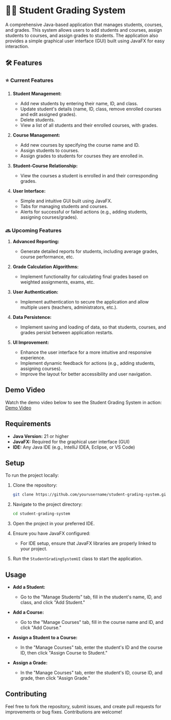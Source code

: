 
# 🧑‍🎓 Student Grading System

A comprehensive Java-based application that manages students, courses, and grades. This system allows users to add students and courses, assign students to courses, and assign grades to students. The application also provides a simple graphical user interface (GUI) built using JavaFX for easy interaction.

## 🛠️ Features

### ⭐ Current Features
1. **Student Management:**
   - Add new students by entering their name, ID, and class.
   - Update student's details (name, ID, class, remove enrolled courses and edit assigned grades).
   - Delete students.
   - View a list of all students and their enrolled courses, with grades.
   
2. **Course Management:**
   - Add new courses by specifying the course name and ID.
   - Assign students to courses.
   - Assign grades to students for courses they are enrolled in.
   
3. **Student-Course Relationship:**
   - View the courses a student is enrolled in and their corresponding grades.

4. **User Interface:**
   - Simple and intuitive GUI built using JavaFX.
   - Tabs for managing students and courses.
   - Alerts for successful or failed actions (e.g., adding students, assigning courses/grades).

### 🔜 Upcoming Features
1. **Advanced Reporting:**
   - Generate detailed reports for students, including average grades, course performance, etc.
   
2. **Grade Calculation Algorithms:**
   - Implement functionality for calculating final grades based on weighted assignments, exams, etc.
      
3. **User Authentication:**
   - Implement authentication to secure the application and allow multiple users (teachers, administrators, etc.).

4. **Data Persistence:**
   - Implement saving and loading of data, so that students, courses, and grades persist between application restarts.

5. **UI Improvement:**
   - Enhance the user interface for a more intuitive and responsive experience.
   - Implement dynamic feedback for actions (e.g., adding students, assigning courses).
   - Improve the layout for better accessibility and user navigation.


## Demo Video

Watch the demo video below to see the Student Grading System in action:
[Demo Video](https://github.com/tsembp/Student-Grading-System/blob/main/assets/preview-video.mp4)


## Requirements

- **Java Version:** 21 or higher
- **JavaFX:** Required for the graphical user interface (GUI)
- **IDE:** Any Java IDE (e.g., IntelliJ IDEA, Eclipse, or VS Code)

## Setup

To run the project locally:

1. Clone the repository:
   ```bash
   git clone https://github.com/yourusername/student-grading-system.git
   ```

2. Navigate to the project directory:
   ```bash
   cd student-grading-system
   ```

3. Open the project in your preferred IDE.

4. Ensure you have JavaFX configured:
   - For IDE setup, ensure that JavaFX libraries are properly linked to your project.

5. Run the `StudentGradingSystemUI` class to start the application.

## Usage

- **Add a Student:**
  - Go to the "Manage Students" tab, fill in the student's name, ID, and class, and click "Add Student."
  
- **Add a Course:**
  - Go to the "Manage Courses" tab, fill in the course name and ID, and click "Add Course."

- **Assign a Student to a Course:**
  - In the "Manage Courses" tab, enter the student's ID and the course ID, then click "Assign Course to Student."

- **Assign a Grade:**
  - In the "Manage Courses" tab, enter the student's ID, course ID, and grade, then click "Assign Grade."

## Contributing

Feel free to fork the repository, submit issues, and create pull requests for improvements or bug fixes. Contributions are welcome!

<!-- ## License

This project is licensed under the MIT License - see the [LICENSE](LICENSE) file for details.

---

*Note:* This is a simple project and can be further expanded with more features like authentication, advanced reporting, and data persistence. Contributions and suggestions for new features are welcome! -->
